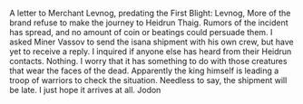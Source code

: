 A letter to Merchant Levnog, predating the First Blight:
Levnog,
More of the brand refuse to make the journey to Heidrun Thaig. Rumors of the incident has spread, and no amount of coin or beatings could persuade them. I asked Miner Vassov to send the isana shipment with his own crew, but have yet to receive a reply. I inquired if anyone else has heard from their Heidrun contacts. Nothing. I worry that it has something to do with those creatures that wear the faces of the dead. Apparently the king himself is leading a troop of warriors to check the situation.
Needless to say, the shipment will be late. I just hope it arrives at all.
Jodon